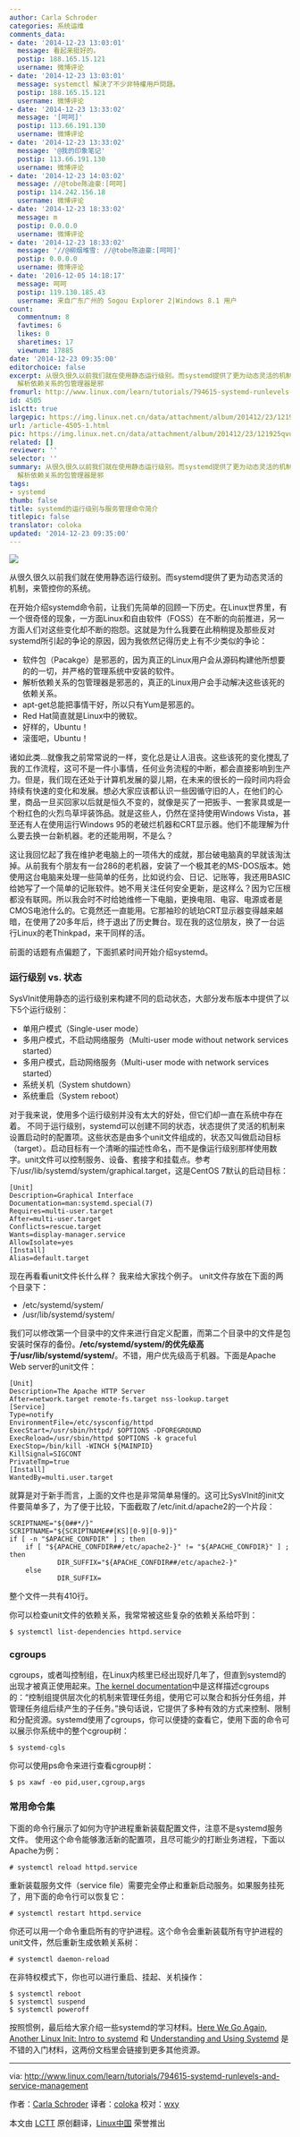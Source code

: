 ```yaml
---
author: Carla Schroder
categories: 系统运维
comments_data:
- date: '2014-12-23 13:03:01'
  message: 看起来挺好的。
  postip: 188.165.15.121
  username: 微博评论
- date: '2014-12-23 13:03:01'
  message: systemctl 解決了不少非特權用戶問題。
  postip: 188.165.15.121
  username: 微博评论
- date: '2014-12-23 13:33:02'
  message: '[呵呵]'
  postip: 113.66.191.130
  username: 微博评论
- date: '2014-12-23 13:33:02'
  message: '@我的印象笔记'
  postip: 113.66.191.130
  username: 微博评论
- date: '2014-12-23 14:03:02'
  message: //@tobe陈迪豪:[呵呵]
  postip: 114.242.156.18
  username: 微博评论
- date: '2014-12-23 18:33:02'
  message: m
  postip: 0.0.0.0
  username: 微博评论
- date: '2014-12-23 18:33:02'
  message: '//@柳烟堆雪: //@tobe陈迪豪:[呵呵]'
  postip: 0.0.0.0
  username: 微博评论
- date: '2016-12-05 14:18:17'
  message: 呵呵
  postip: 119.130.185.43
  username: 来自广东广州的 Sogou Explorer 2|Windows 8.1 用户
count:
  commentnum: 8
  favtimes: 6
  likes: 0
  sharetimes: 17
  viewnum: 17885
date: '2014-12-23 09:35:00'
editorchoice: false
excerpt: 从很久很久以前我们就在使用静态运行级别。而systemd提供了更为动态灵活的机制，来管控你的系统。 在开始介绍systemd命令前，让我们先简单的回顾一下历史。在Linux世界里，有一个很奇怪的现象，一方面Linux和自由软件（FOSS）在不断的向前推进，另一方面人们对这些变化却不断的抱怨。这就是为什么我要在此稍稍提及那些反对systemd所引起的争论的原因，因为我依然记得历史上有不少类似的争论：  软件包（Pacakge）是邪恶的，因为真正的Linux用户会从源码构建他所想要的的一切，并严格的管理系统中安装的软件。
  解析依赖关系的包管理器是邪
fromurl: http://www.linux.com/learn/tutorials/794615-systemd-runlevels-and-service-management
id: 4505
islctt: true
largepic: https://img.linux.net.cn/data/attachment/album/201412/23/121925qvuuuzd9t4udjuvo.png
url: /article-4505-1.html
pic: https://img.linux.net.cn/data/attachment/album/201412/23/121925qvuuuzd9t4udjuvo.png.thumb.jpg
related: []
reviewer: ''
selector: ''
summary: 从很久很久以前我们就在使用静态运行级别。而systemd提供了更为动态灵活的机制，来管控你的系统。 在开始介绍systemd命令前，让我们先简单的回顾一下历史。在Linux世界里，有一个很奇怪的现象，一方面Linux和自由软件（FOSS）在不断的向前推进，另一方面人们对这些变化却不断的抱怨。这就是为什么我要在此稍稍提及那些反对systemd所引起的争论的原因，因为我依然记得历史上有不少类似的争论：  软件包（Pacakge）是邪恶的，因为真正的Linux用户会从源码构建他所想要的的一切，并严格的管理系统中安装的软件。
  解析依赖关系的包管理器是邪
tags:
- systemd
thumb: false
title: systemd的运行级别与服务管理命令简介
titlepic: false
translator: coloka
updated: '2014-12-23 09:35:00'
---
```


![](/data/attachment/album/201412/23/121925qvuuuzd9t4udjuvo.png)


从很久很久以前我们就在使用静态运行级别。而systemd提供了更为动态灵活的机制，来管控你的系统。


在开始介绍systemd命令前，让我们先简单的回顾一下历史。在Linux世界里，有一个很奇怪的现象，一方面Linux和自由软件（FOSS）在不断的向前推进，另一方面人们对这些变化却不断的抱怨。这就是为什么我要在此稍稍提及那些反对systemd所引起的争论的原因，因为我依然记得历史上有不少类似的争论：


* 软件包（Pacakge）是邪恶的，因为真正的Linux用户会从源码构建他所想要的的一切，并严格的管理系统中安装的软件。
* 解析依赖关系的包管理器是邪恶的，真正的Linux用户会手动解决这些该死的依赖关系。
* apt-get总能把事情干好，所以只有Yum是邪恶的。
* Red Hat简直就是Linux中的微软。
* 好样的，Ubuntu！
* 滚蛋吧，Ubuntu！


诸如此类...就像我之前常常说的一样，变化总是让人沮丧。这些该死的变化搅乱了我的工作流程，这可不是一件小事情，任何业务流程的中断，都会直接影响到生产力。但是，我们现在还处于计算机发展的婴儿期，在未来的很长的一段时间内将会持续有快速的变化和发展。想必大家应该都认识一些因循守旧的人，在他们的心里，商品一旦买回家以后就是恒久不变的，就像是买了一把扳手、一套家具或是一个粉红色的火烈鸟草坪装饰品。就是这些人，仍然在坚持使用Windows Vista，甚至还有人在使用运行Windows 95的老破烂机器和CRT显示器。他们不能理解为什么要去换一台新机器。老的还能用啊，不是么？


这让我回忆起了我在维护老电脑上的一项伟大的成就，那台破电脑真的早就该淘汰掉。从前我有个朋友有一台286的老机器，安装了一个极其老的MS-DOS版本。她使用这台电脑来处理一些简单的任务，比如说约会、日记、记账等，我还用BASIC给她写了一个简单的记账软件。她不用关注任何安全更新，是这样么？因为它压根都没有联网。所以我会时不时给她维修一下电脑，更换电阻、电容、电源或者是CMOS电池什么的。它竟然还一直能用。它那袖珍的琥珀CRT显示器变得越来越暗，在使用了20多年后，终于退出了历史舞台。现在我的这位朋友，换了一台运行Linux的老Thinkpad，来干同样的活。


前面的话题有点偏题了，下面抓紧时间开始介绍systemd。


### 运行级别 vs. 状态


SysVInit使用静态的运行级别来构建不同的启动状态，大部分发布版本中提供了以下5个运行级别：


* 单用户模式（Single-user mode）
* 多用户模式，不启动网络服务（Multi-user mode without network services started）
* 多用户模式，启动网络服务（Multi-user mode with network services started）
* 系统关机（System shutdown）
* 系统重启（System reboot）


对于我来说，使用多个运行级别并没有太大的好处，但它们却一直在系统中存在着。 不同于运行级别，systemd可以创建不同的状态，状态提供了灵活的机制来设置启动时的配置项。这些状态是由多个unit文件组成的，状态又叫做启动目标（target）。启动目标有一个清晰的描述性命名，而不是像运行级别那样使用数字。unit文件可以控制服务、设备、套接字和挂载点。参考下/usr/lib/systemd/system/graphical.target，这是CentOS 7默认的启动目标：



```
[Unit]
Description=Graphical Interface
Documentation=man:systemd.special(7)
Requires=multi-user.target
After=multi-user.target
Conflicts=rescue.target
Wants=display-manager.service
AllowIsolate=yes
[Install]
Alias=default.target

```

现在再看看unit文件长什么样？ 我来给大家找个例子。 unit文件存放在下面的两个目录下：


* /etc/systemd/system/
* /usr/lib/systemd/system/


我们可以修改第一个目录中的文件来进行自定义配置，而第二个目录中的文件是包安装时保存的备份。**/etc/systemd/system/**的优先级高于**/usr/lib/systemd/system/**。不错，用户优先级高于机器。下面是Apache Web server的unit文件：



```
[Unit]
Description=The Apache HTTP Server
After=network.target remote-fs.target nss-lookup.target
[Service]
Type=notify
EnvironmentFile=/etc/sysconfig/httpd
ExecStart=/usr/sbin/httpd/ $OPTIONS -DFOREGROUND
ExecReload=/usr/sbin/httpd $OPTIONS -k graceful
ExecStop=/bin/kill -WINCH ${MAINPID}
KillSignal=SIGCONT
PrivateTmp=true
[Install]
WantedBy=multi.user.target

```

就算是对于新手而言，上面的文件也是非常简单易懂的。这可比SysVInit的init文件要简单多了，为了便于比较，下面截取了/etc/init.d/apache2的一个片段：



```
SCRIPTNAME="${0##*/}"
SCRIPTNAME="${SCRIPTNAME##[KS][0-9][0-9]}"
if [ -n "$APACHE_CONFDIR" ] ; then
    if [ "${APACHE_CONFDIR##/etc/apache2-}" != "${APACHE_CONFDIR}" ] ; then
            DIR_SUFFIX="${APACHE_CONFDIR##/etc/apache2-}"
    else
            DIR_SUFFIX=

```

整个文件一共有410行。


你可以检查unit文件的依赖关系，我常常被这些复杂的依赖关系给吓到：



```
$ systemctl list-dependencies httpd.service

```

### cgroups


cgroups，或者叫控制组，在Linux内核里已经出现好几年了，但直到systemd的出现才被真正使用起来。[The kernel documentation](https://www.kernel.org/doc/Documentation/cgroups/cgroups.txt)中是这样描述cgroups的：“控制组提供层次化的机制来管理任务组，使用它可以聚合和拆分任务组，并管理任务组后续产生的子任务。”换句话说，它提供了多种有效的方式来控制、限制和分配资源。systemd使用了cgroups，你可以便捷的查看它，使用下面的命令可以展示你系统中的整个cgroup树：



```
$ systemd-cgls

```

你可以使用ps命令来进行查看cgroup树：



```
$ ps xawf -eo pid,user,cgroup,args

```

### 常用命令集


下面的命令行展示了如何为守护进程重新装载配置文件，注意不是systemd服务文件。 使用这个命令能够激活新的配置项，且尽可能少的打断业务进程，下面以Apache为例：



```
# systemctl reload httpd.service

```

重新装载服务文件（service file）需要完全停止和重新启动服务。如果服务挂死了，用下面的命令行可以恢复它：



```
# systemctl restart httpd.service

```

你还可以用一个命令重启所有的守护进程。这个命令会重新装载所有守护进程的unit文件，然后重新生成依赖关系树：



```
# systemctl daemon-reload

```

在非特权模式下，你也可以进行重启、挂起、关机操作：



```
$ systemctl reboot
$ systemctl suspend
$ systemctl poweroff

```

按照惯例，最后给大家介绍一些systemd的学习材料。[Here We Go Again, Another Linux Init: Intro to systemd](http://www.linux.com/learn/tutorials/524577-here-we-go-again-another-linux-init-intro-to-systemd) 和 [Understanding and Using Systemd](http://www.linux.com/learn/tutorials/788613-understanding-and-using-systemd) 是不错的入门材料，这两份文档里会链接到更多其他资源。




---


via: <http://www.linux.com/learn/tutorials/794615-systemd-runlevels-and-service-management>


作者：[Carla Schroder](http://www.linux.com/community/forums/person/3734) 译者：[coloka](https://github.com/coloka) 校对：[wxy](https://github.com/wxy)


本文由 [LCTT](https://github.com/LCTT/TranslateProject) 原创翻译，[Linux中国](http://linux.cn/) 荣誉推出